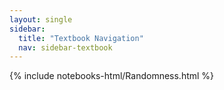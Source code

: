 ```yaml
---
layout: single
sidebar:
  title: "Textbook Navigation"
  nav: sidebar-textbook
---
```


{% include notebooks-html/Randomness.html %}
